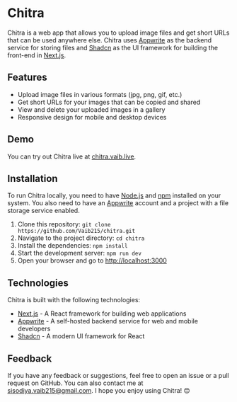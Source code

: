 # Chitra

Chitra is a web app that allows you to upload image files and get short URLs that can be used anywhere else. Chitra uses [Appwrite](https://appwrite.io/) as the backend service for storing files and [Shadcn](https://shadcn.com/) as the UI framework for building the front-end in [Next.js](https://nextjs.org/).

## Features

- Upload image files in various formats (jpg, png, gif, etc.)
- Get short URLs for your images that can be copied and shared
- View and delete your uploaded images in a gallery
- Responsive design for mobile and desktop devices

## Demo

You can try out Chitra live at [chitra.vaib.live](https://chitra-vaib215.vercel.app/).

## Installation

To run Chitra locally, you need to have [Node.js](https://nodejs.org/en/) and [npm](https://www.npmjs.com/) installed on your system. You also need to have an [Appwrite](https://appwrite.io/) account and a project with a file storage service enabled.

1. Clone this repository: `git clone https://github.com/Vaib215/chitra.git`
2. Navigate to the project directory: `cd chitra`
3. Install the dependencies: `npm install`
4. Start the development server: `npm run dev`
5. Open your browser and go to [http://localhost:3000](http://localhost:3000)

## Technologies

Chitra is built with the following technologies:

- [Next.js](https://nextjs.org/) - A React framework for building web applications
- [Appwrite](https://appwrite.io/) - A self-hosted backend service for web and mobile developers
- [Shadcn](https://shadcn.com/) - A modern UI framework for React

## Feedback

If you have any feedback or suggestions, feel free to open an issue or a pull request on GitHub. You can also contact me at sisodiya.vaib215@gmail.com. I hope you enjoy using Chitra! 😊
